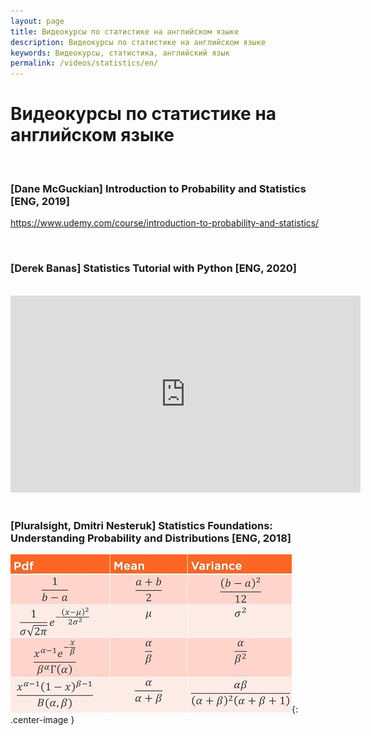 ```yaml
---
layout: page
title: Видеокурсы по статистике на английском языке
description: Видеокурсы по статистике на английском языке
keywords: Видеокурсы, статистика, английский язык
permalink: /videos/statistics/en/
---
```


# Видеокурсы по статистике на английском языке

<br/>

### [Dane McGuckian] Introduction to Probability and Statistics [ENG, 2019]

https://www.udemy.com/course/introduction-to-probability-and-statistics/

<br/>

### [Derek Banas] Statistics Tutorial with Python [ENG, 2020]

<br/>

<div align="center">
    <iframe width="560" height="315" src="https://www.youtube.com/embed/YCPYNXtwKAc" frameborder="0" allow="accelerometer; autoplay; encrypted-media; gyroscope; picture-in-picture" allowfullscreen></iframe>
</div>

<br/>

### [Pluralsight, Dmitri Nesteruk] Statistics Foundations: Understanding Probability and Distributions [ENG, 2018]

![Statistics Foundations: Understanding Probability and Distributions](/img/videos/statistics/statistics-foundations-probability-distributions.jpg 'Statistics Foundations: Understanding Probability and Distributions'){: .center-image }
